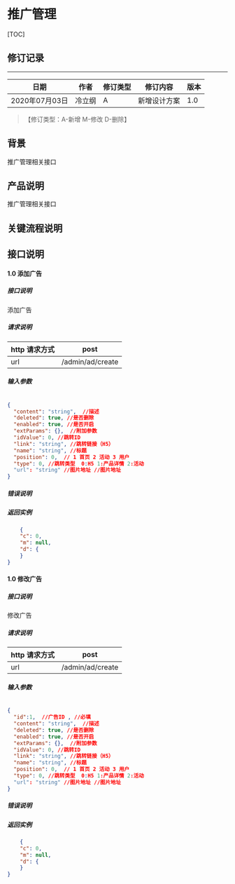 # 推广管理

[TOC]
## 修订记录
----
日期 | 作者 | 修订类型 | 修订内容 | 版本|
---- | ---- | ---- | ---- | ---- |
2020年07月03日|冷立纲|A|新增设计方案|1.0|

> 【修订类型：A-新增  M-修改 D-删除】

## 背景

推广管理相关接口

## 产品说明

推广管理相关接口

## 关键流程说明



## 接口说明


#### 1.0 添加广告

##### 接口说明

添加广告

##### 请求说明

| http 请求方式          | post     |
|:------------- |:---------------:|
| url      | /admin/ad/create |

#####  输入参数


```json  

{
  "content": "string",  //描述
  "deleted": true, //是否删除
  "enabled": true, //是否开启
  "extParams": {},  //附加参数
  "idValue": 0, //跳转ID
  "link": "string", //跳转链接（H5）
  "name": "string", //标题
  "position": 0,  // 1 首页 2 活动 3 用户 
  "type": 0, //跳转类型  0:H5 1:产品详情 2:活动
  "url": "string" //图片地址 //图片地址
}

```

#####  错误说明




#####  返回实例
```json
    {
    "c": 0,
    "m": null,
    "d": {
    }
}  
```


#### 1.0 修改广告

##### 接口说明

修改广告

##### 请求说明

| http 请求方式          | post     |
|:------------- |:---------------:|
| url      | /admin/ad/create |

#####  输入参数


```json  

{
  "id":1,  //广告ID , //必填
  "content": "string",  //描述
  "deleted": true, //是否删除
  "enabled": true, //是否开启
  "extParams": {},  //附加参数
  "idValue": 0, //跳转ID
  "link": "string", //跳转链接（H5）
  "name": "string", //标题
  "position": 0,  // 1 首页 2 活动 3 用户 
  "type": 0, //跳转类型  0:H5 1:产品详情 2:活动
  "url": "string" //图片地址 //图片地址
}

```

#####  错误说明




#####  返回实例
```json
    {
    "c": 0,
    "m": null,
    "d": {
    }
}  
```











